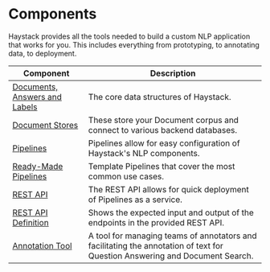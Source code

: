 # Components

Haystack provides all the tools needed to build a custom NLP application that works for you.
This includes everything from prototyping, to annotating data, to deployment.

| Component                     | Description                                                                                                                 |
|-------------------------------|-----------------------------------------------------------------------------------------------------------------------------|
| [Documents, Answers and Labels](/components/v1.5.0/documents-answers-labels) | The core data structures of Haystack.                                                                                       |
| [Document Stores](/components/v1.5.0/document-store)               | These store your Document corpus and connect to various backend databases.                                                 |
| [Pipelines](/components/v1.5.0/pipelines)                     | Pipelines allow for easy configuration of Haystack's NLP components.                                                        |
| [Ready-Made Pipelines](/components/v1.5.0/ready-made-pipelines)          | Template Pipelines that cover the most common use cases.                                                                    |
| [REST API](/components/v1.5.0/rest-api)                      | The REST API allows for quick deployment of Pipelines as a service.                                                         |
| [REST API Definition](/components/v1.5.0/rest-api-definition)           | Shows the expected input and output of the endpoints in the provided REST API.                                              |
| [Annotation Tool](/components/v1.5.0/annotation)               | A tool for managing teams of annotators and facilitating the annotation of text for Question Answering and Document Search. |
